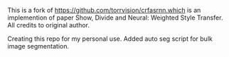 This is a fork of https://github.com/torrvision/crfasrnn.which is an implemention of paper Show, Divide and Neural: Weighted Style Transfer. All credits to original author.

Creating this repo for my personal use. Added auto seg script for bulk image segmentation.




